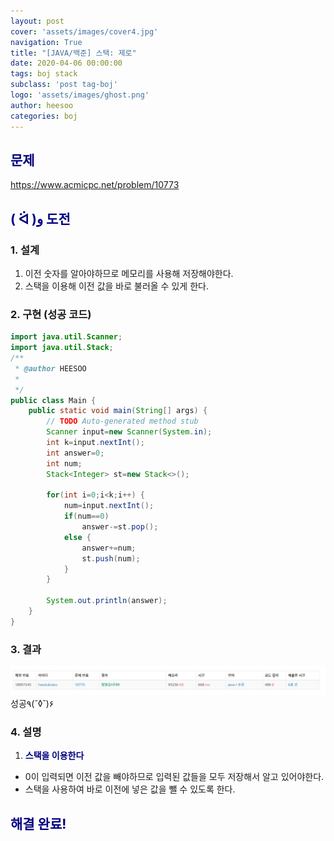 ```yaml
---
layout: post
cover: 'assets/images/cover4.jpg'
navigation: True
title: "[JAVA/백준] 스택: 제로"
date: 2020-04-06 00:00:00
tags: boj stack
subclass: 'post tag-boj'
logo: 'assets/images/ghost.png'
author: heesoo
categories: boj
---
```

## <span style="color:navy">문제</span>
<https://www.acmicpc.net/problem/10773>

## <span style="color:navy">( ᐛ )و 도전</span>

### 1. 설계
1. 이전 숫자를 알아야하므로 메모리를 사용해 저장해야한다.
2. 스택을 이용해 이전 값을 바로 불러올 수 있게 한다.

### 2. 구현 (성공 코드)
```java
import java.util.Scanner;
import java.util.Stack;
/**
 * @author HEESOO
 *
 */
public class Main {
	public static void main(String[] args) {
		// TODO Auto-generated method stub
		Scanner input=new Scanner(System.in);
		int k=input.nextInt();
		int answer=0;
		int num;
		Stack<Integer> st=new Stack<>();
		
		for(int i=0;i<k;i++) {
			num=input.nextInt();
			if(num==0)
				answer-=st.pop();
			else {
				answer+=num;
				st.push(num);
			}				
		}
		
		System.out.println(answer);
	}
}

 ```

### 3. 결과
![실행결과](./assets/images/200406_2.PNG)
성공٩(˘◊˘)۶ 

### 4. 설명
1. **<span style="color:navy">스택을 이용한다</span>**
- 0이 입력되면 이전 값을 빼야하므로 입력된 값들을 모두 저장해서 알고 있어야한다.
- 스택을 사용하여 바로 이전에 넣은 값을 뺄 수 있도록 한다.

## <span style="color:navy">해결 완료!</span>

